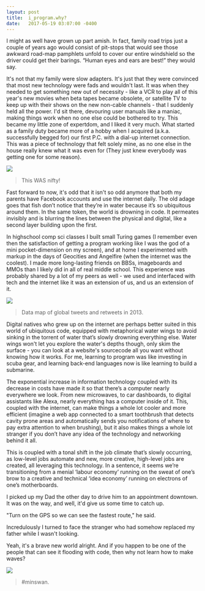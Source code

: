 ```yaml
---
layout: post
title:  i_program.why?  
date:   2017-05-19 03:07:00 -0400
---
```


I might as well have grown up part amish. In fact, family road trips just a couple of years ago would consist of pit-stops that would see those awkward road-map pamphlets unfold to cover our entire windshield so the driver could get their barings. “Human eyes and ears are best!” they would say.

It's not that my family were slow adapters. It's just that they were convinced that most new technology were fads and wouldn't last. It was when they needed to get something new out of necessity - like a VCR to play all of this year's new movies when beta tapes became obsolete, or satellite TV to keep up with their shows on the new non-cable channels - that I suddenly held all the power. I'd sit there, devouring user manuals like a maniac, making things work when no one else could be bothered to try. This became my little zone of expertdom, and I liked it very much. What started as a family duty became more of a hobby when I acquired (a.k.a. successfully begged for) our first P.C. with a dial-up internet connection. This was a piece of technology that felt solely mine, as no one else in the house really knew what it was even for (They just knew everybody was getting one for some reason). 

![](http://i.imgur.com/1mv08Xe.jpg)
> This WAS nifty!

Fast forward to now, it's odd that it isn't so odd anymore that both my parents have Facebook accounts and use the internet daily. The old adage goes that fish don’t notice that they’re in water because it’s so ubiquitous around them. In the same token, the world is drowning in code. It permeates invisibly and is blurring the lines between the physical and digital, like a second layer building upon the first.

In highschool comp sci classes I built small Turing games (I remember even then the satisfaction of getting a program working like I was the god of a mini pocket-dimension on my screen), and at home I experimented with markup in the days of Geocities and Angelfire (when the internet was the coolest). I made more long-lasting friends on BBSs, imageboards and MMOs than I likely did in all of real middle school. This experience was probably shared by a lot of my peers as well - we used and interfaced with tech and the internet like it was an extension of us, and us an extension of it. 

![](http://www.techlicious.com/images/misc/twitter-retweet-map-600px.jpg)
> Data map of global tweets and retweets in 2013.

Digital natives who grew up on the internet are perhaps better suited in this world of ubiquitous code, equipped with metaphorical water wings to avoid sinking in the torrent of water that’s slowly drowning everything else. Water wings won't let you explore the water's depths though, only skim the surface - you can look at a website's sourcecode all you want without knowing how it works. For me, learning to program was like investing in scuba gear, and learning back-end languages now is like learning to build a submarine.

The exponential increase in information technology coupled with its decrease in costs have made it so that there’s a computer nearly everywhere we look. From new microwaves, to car dashboards, to digital assistants like Alexa, nearly everything has a computer inside of it. This, coupled with the internet, can make things a whole lot cooler and more efficient (imagine a web app connected to a smart toothbrush that detects cavity prone areas and automatically sends you notifications of where to pay extra attention to when brushing), but it also makes things a whole lot stranger if you don’t have any idea of the technology and networking behind it all. 

This is coupled with a tonal shift in the job climate that’s slowly occurring, as low-level jobs automate and new, more creative, high-level jobs are created, all leveraging this technology. In a sentence, it seems we’re transitioning from a menial ‘labour economy’ running on the sweat of one’s brow to a creative and technical ‘idea economy’ running on electrons of one’s motherboards. 

I picked up my Dad the other day to drive him to an appointment downtown. It was on the way, and well, it'd give us some time to catch up. 

"Turn on the GPS so we can see the fastest route," he said.

Incredulously I turned to face the stranger who had somehow replaced my father while I wasn't looking.

Yeah, it's a brave new world alright. And if you happen to be one of the people that can see it flooding with code, then why not learn how to make waves?

![](https://media.giphy.com/media/ZiE2Yj0Hym1yM/giphy.gif)
> #minswan.

